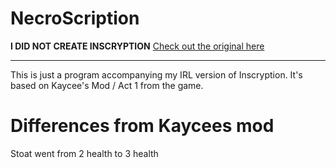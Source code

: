 # NecroScription
**I DID NOT CREATE INSCRYPTION** [Check out the original here](https://www.inscryption.com/)    
****
This is just a program accompanying my IRL version of Inscryption. It's based on Kaycee's Mod / Act 1 from the game.

# Differences from Kaycees mod
Stoat went from 2 health to 3 health